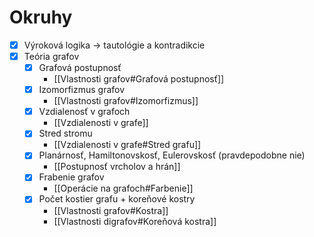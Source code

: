 # Okruhy
- [x] Výroková logika -> tautológie a kontradikcie
- [x] Teória grafov
	- [x] Grafová postupnosť
		- [[Vlastnosti grafov#Grafová postupnosť]]
	- [x] Izomorfizmus grafov
		- [[Vlastnosti grafov#Izomorfizmus]]
	- [x] Vzdialenosť v grafoch
		- [[Vzdialenosti v grafe]]
	- [x] Stred stromu
		- [[Vzdialenosti v grafe#Stred grafu]]
	- [x] Planárnosť, Hamiltonovskosť, Eulerovskosť (pravdepodobne nie)
		- [[Postupnosť vrcholov a hrán]] 
	- [x] Frabenie grafov
		- [[Operácie na grafoch#Farbenie]]
	- [x] Počet kostier grafu + koreňové kostry
		- [[Vlastnosti grafov#Kostra]]
		- [[Vlastnosti digrafov#Koreňová kostra]]